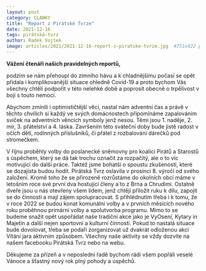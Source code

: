 ```yaml
---
layout: post
category: CLANKY
title: "Report z Pirátské Tvrze"
date: 2021-12-16
tags: pirátská-tvrz
author: Radek Vojtek
image: articles/2021/2021-12-16-report-z-piratske-tvrze.jpg  #751x422 pixelu
---
```

**Vážení čtenáři našich pravidelných reportů,**

podzim se nám přehoupl do zimního hávu a k chladnějšímu počasí se opět přidala i komplikovanější situace ohledně Covid-19 a proto bychom Vás všechny chtěli podpořit v této nelehké době a poprosit obecně o trpělivost v boji s touto nemocí.

Abychom zmínili i optimističtější věci, nastal nám adventní čas a právě v těchto chvílích si každý ve svých domácnostech připomínáme zapalováním svíček na adventních věncích symboly jenž nesou. Těmi jsou 1. naděje, 2. mír, 3. přátelství a 4. láska. Završením této sváteční doby bude jistě radost v očích dětí, rodinných příslušníků, či přátel z rozbalování dárečků pod stromečkem.

V říjnu proběhly volby do poslanecké sněmovny pro koalici Pirátů a Starostů s úspěchem, který se dá tak trochu označit za rozpačitý, ale o to víc motivující do další práce. Taktéž jsme bohatší o spoustu zkušeností, které se dozajista budou hodit.
Pirátská Tvrz oslavila v prosinci 8. výročí od svého založení. Kromě toho že se přirozeně rozrůstáme do okolních obcí máme v letošním roce své první dva hostující členy a to z Brna a Chrudimi. Ostatně dveře jsou u nás otevřeny všem lidem, jenž chtějí přiložit ruku k dílu, zapojit se do činností a mají zájem spolupracovat. S přihlédnutím třeba i k tomu, že v roce 2022 se budou konat komunální volby a v prvních měsících nového roku proběhnou primární volby a spolutvorba programu. 
Mimo to se budeme snažit opět uspořádat naše tradiční akce jako je VyOsení, Kytary in Majetín a další nejen sportovní a kulturní činnosti. Pokud to nastalá situace bude dovolovat, třeba se podaří zorganizovat už dvakrát odloženou akci Vítání jara aktivním způsobem.
Všechny naše aktivity se vždy dozvíte na našem facebooku Pirátská Tvrz nebo na webu.

Děkujeme za přízeň a v neposlední řadě bychom rádi všem popřáli veselé Vánoce a šťastný nový rok plný pohody a úspěchů. 
